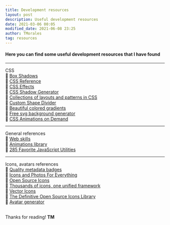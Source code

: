 ```yaml
---
title: Development resources
layout: post
description: Useful development resources
date: 2021-03-06 00:05
modified_date: 2021-06-08 23:25
author: TMorales
tag: resources
---
```

#### Here you can find some useful development resources that I have found
---
CSS<br/>
🔗 <a href="https://box-shadow.dev/" target="_blank">Box Shadows</a><br/>
🔗 <a href="https://cssreference.io/" target="_blank">CSS Reference</a><br/>
🔗 <a href="https://emilkowalski.github.io/css-effects-snippets/" target="_blank">CSS Effects</a><br/>
🔗 <a href="https://neumorphism.io/" target="_blank">CSS Shadow Generator</a><br/>
🔗 <a href="https://csslayout.io/" target="_blank">Collections of layouts and patterns in CSS</a><br/>
🔗 <a href="https://www.shapedivider.app/" target="_blank">Custom Shape Divider</a><br/>
🔗 <a href="https://uigradients.com/" target="_blank">Beautiful colored gradients</a><br/>
🔗 <a href="https://bgjar.com/" target="_blank">Free svg background generator</a><br/>
🔗 <a href="https://animista.net/" target="_blank">CSS Animations on Demand</a>

---
General references<br/>
🔗 <a href="https://andreasbm.github.io/web-skills/" target="_blank">Web skills</a><br/>
🔗 <a href="https://animate.style/" target="_blank">Animations library</a><br/>
🔗 <a href="https://1loc.dev/" target="_blank">285 Favorite JavaScript Utilities</a>

---
Icons, avatars references<br/>
🔗 <a href="https://shields.io/" target="_blank">Quality metadata badges</a><br/>
🔗 <a href="https://thenounproject.com/" target="_blank">Icons and Photos For Everything</a><br/>
🔗 <a href="https://ionicons.com/" target="_blank">Open Source Icons</a><br/>
🔗 <a href="https://iconify.design/" target="_blank">Thousands of icons, one unified framework</a><br/>
🔗 <a href="https://fontawesome.com/" target="_blank">Vector Icons</a><br/>
🔗 <a href="https://iconoir.com/" target="_blank">The Definitive Open Source Icons Library</a><br/>
🔗 <a href="https://getavataaars.com/" target="_blank">Avatar generator</a><br/><br/>

Thanks for reading! **TM**  